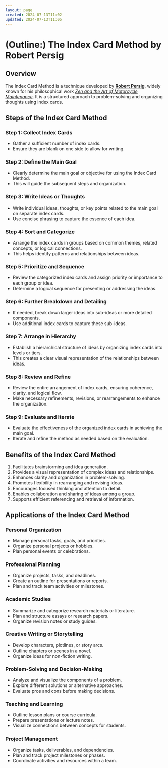 ```yaml
---
layout: page
created: 2024-07-13T11:02
updated: 2024-07-13T11:05
---
```


# (Outline:) The Index Card Method by Robert Persig


## Overview

The Index Card Method is a technique developed by **[Robert Persig](https://en.wikipedia.org/wiki/Robert_M._Pirsig)**, widely known for his philosophical work _[Zen and the Art of Motorcycle Maintenance](https://en.wikipedia.org/wiki/Zen_and_the_Art_of_Motorcycle_Maintenance)_. It is a structured approach to problem-solving and organizing thoughts using index cards.

## Steps of the Index Card Method

### Step 1: Collect Index Cards

- Gather a sufficient number of index cards.
- Ensure they are blank on one side to allow for writing.

### Step 2: Define the Main Goal

- Clearly determine the main goal or objective for using the Index Card Method.
- This will guide the subsequent steps and organization.

### Step 3: Write Ideas or Thoughts

- Write individual ideas, thoughts, or key points related to the main goal on separate index cards.
- Use concise phrasing to capture the essence of each idea.

### Step 4: Sort and Categorize

- Arrange the index cards in groups based on common themes, related concepts, or logical connections.
- This helps identify patterns and relationships between ideas.

### Step 5: Prioritize and Sequence

- Review the categorized index cards and assign priority or importance to each group or idea.
- Determine a logical sequence for presenting or addressing the ideas.

### Step 6: Further Breakdown and Detailing

- If needed, break down larger ideas into sub-ideas or more detailed components.
- Use additional index cards to capture these sub-ideas.

### Step 7: Arrange in Hierarchy

- Establish a hierarchical structure of ideas by organizing index cards into levels or tiers.
- This creates a clear visual representation of the relationships between ideas.

### Step 8: Review and Refine

- Review the entire arrangement of index cards, ensuring coherence, clarity, and logical flow.
- Make necessary refinements, revisions, or rearrangements to enhance the organization.

### Step 9: Evaluate and Iterate

- Evaluate the effectiveness of the organized index cards in achieving the main goal.
- Iterate and refine the method as needed based on the evaluation.

## Benefits of the Index Card Method

1. Facilitates brainstorming and idea generation.
2. Provides a visual representation of complex ideas and relationships.
3. Enhances clarity and organization in problem-solving.
4. Promotes flexibility in rearranging and revising ideas.
5. Encourages focused thinking and attention to detail.
6. Enables collaboration and sharing of ideas among a group.
7. Supports efficient referencing and retrieval of information.


## Applications of the Index Card Method

### Personal Organization

- Manage personal tasks, goals, and priorities.
- Organize personal projects or hobbies.
- Plan personal events or celebrations.

### Professional Planning

- Organize projects, tasks, and deadlines.
- Create an outline for presentations or reports.
- Plan and track team activities or milestones.

### Academic Studies

- Summarize and categorize research materials or literature.
- Plan and structure essays or research papers.
- Organize revision notes or study guides.

### Creative Writing or Storytelling

- Develop characters, plotlines, or story arcs.
- Outline chapters or scenes in a novel.
- Organize ideas for non-fiction writing.

### Problem-Solving and Decision-Making

- Analyze and visualize the components of a problem.
- Explore different solutions or alternative approaches.
- Evaluate pros and cons before making decisions.

### Teaching and Learning

- Outline lesson plans or course curricula.
- Prepare presentations or lecture notes.
- Visualize connections between concepts for students.

### Project Management

- Organize tasks, deliverables, and dependencies.
- Plan and track project milestones or phases.
- Coordinate activities and resources within a team.

